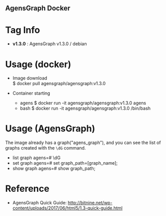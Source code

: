 ## AgensGraph Docker    

# Tag Info   
* **v1.3.0** : AgensGraph v1.3.0 / debian

# Usage (docker)    
* Image download       
$ docker pull agensgraph/agensgraph:v1.3.0       

* Container starting           
    - agens 
      $ docker run -it agensgraph/agensgraph:v1.3.0 agens
    - bash 
      $ docker run -it agensgraph/agensgraph:v1.3.0 /bin/bash

# Usage (AgensGraph)     
The image already has a graph("agens_graph"), and you can see the list of graphs created with the `\dG` command.
* list graph
agens=# \dG
* set graph
agens=#  set graph_path=[graph_name];
* show graph
agens=#  show graph_path;

# Reference
* AgensGraph Quick Guide: http://bitnine.net/wp-content/uploads/2017/06/html5/1.3-quick-guide.html
